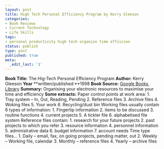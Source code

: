 ```yaml
---
layout: post
title: High Tech Personal Efficiency Program by Kerry Gleeson
categories:
- Book Reviews
- Current Technology
- Life Skills
tags:
- personal productivity high tech organise time effiicien
status: publish
type: post
published: true
meta:
  _edit_last: '1'
---
```

**Book Title:** The Hig-Tech Personal Efficiency Program **Author:** Kerry Gleeson **Year** **written/published:**1998 **Book Source:** [Google Books](http://books.google.com/books?q=High+Tech+Personal+Efficiency+Program+by+Kerry+Gleeson&btnG=Search+Books), [Library](http://vistaweb.nlb.gov.sg/cgi-bin/cw_cgi?fullRecord+1623+3002+8714798+1+1) **Summary:** Organising your electronic resources to maximise your time and efficiency **Some extracts:** Paper control points at work area: 1. Tray system – In, Out, Reading, Pending 2. Reference files 3. Archive files 4. Woking files 5. Your work 6. Recycling/dust bin Working files usually contain 6 types of information: 1. Fingertip information 2. items to be discussed 3. routine functions 4. current projects 5. A tickler file 6. alphabetised file system Reference files contain: 1. research for your future projects 2. past projects to which you refer 3. resource information 4. personnel information 5. administrative data 6. budget information 7. account needs Time type files… 1. Daily – email, fax, on going projects, pending matter, out 2. Weekly – Working file, calendar 3. Monthly – reference files 4. Yearly – archive files
